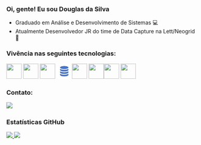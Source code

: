 ### Oi, gente! Eu sou Douglas da Silva
- Graduado em Análise e Desenvolvimento de Sistemas 💻
- Atualmente Desenvolvedor JR do time de Data Capture na Lett/Neogrid 🚀

### Vivência nas seguintes tecnologias:
<img src="https://cdn.jsdelivr.net/gh/devicons/devicon/icons/github/github-original.svg" width="40" height="40" />  <img src="https://cdn.jsdelivr.net/gh/devicons/devicon/icons/java/java-original.svg" width="40" height="40" />  <img src="https://upload.wikimedia.org/wikipedia/commons/thumb/e/e9/Jenkins_logo.svg/1200px-Jenkins_logo.svg.png"  width="40" height="40" />  <img src="https://raw.githubusercontent.com/github/explore/80688e429a7d4ef2fca1e82350fe8e3517d3494d/topics/sql/sql.png" width="40" height="40" /><img src="https://cdn.jsdelivr.net/gh/devicons/devicon/icons/css3/css3-original.svg" width="40" height="40" />
<img src="https://cdn.jsdelivr.net/gh/devicons/devicon/icons/html5/html5-original.svg" width="40" height="40"/><img src="https://cdn.jsdelivr.net/gh/devicons/devicon/icons/javascript/javascript-original.svg" width="40" height="40" />
<img src="https://logos-world.net/wp-content/uploads/2021/08/Amazon-Web-Services-AWS-Emblem.png" width="40" height="40" />
          
          
          

### Contato:
<div>
<a href="https://www.linkedin.com/in/dougdasilva/" target="_blank"><img src="https://img.shields.io/badge/-LinkedIn-%230077B5?style=for-the-badge&logo=linkedin&logoColor=white" target="_blank"></a>   
</div>

### Estatísticas GitHub
<div>
<a href="https://github.com/dougdasilva">
<img height="180em" src="https://github-readme-stats.vercel.app/api/top-langs/?username=dougdasilva&layout=compact&langs_count=7&theme=dracula"/>
<img height="180em" src="https://github-readme-stats.vercel.app/api?username=dougdasilva&show_icons=true&theme=dracula&include_all_commits=true&count_private=true"/>
</div>

          
          
          
          
          
          
          
        
          
